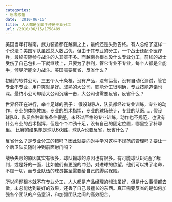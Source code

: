 ```yaml
---
categories:
- 思考感悟
date: '2010-06-15'
title: 人人都是全面手还是专业分工
url: /2010/06/15/1758489
---
```



美国当年打越南，武力装备都在越南之上，最终还是失败告终。有人总结了这样一个说法：美国军队虽然总人数占优，但由于其专业的分工，一个战士还配个医疗兵，最终实际参与战斗的人其实不多。而越南兵根本没什么专业分工，前线的战士受伤了自己包扎一下就继续上，只要为了胜利，管它专业不专业，每个人都是全能手，倾尽所能全力战斗。美国需要反省，反省什么？

初创的软件公司，三五个人十条枪，没有产品，没有运营，没有自动化测试，管它专业不专业，用户爽就是好。成熟的大公司，职能分工很明确，专业技能造诣也深。最终小公司却给大公司沉痛一击，大公司也需要反省，反省什么？

世界杯正在进行，举个足球的例子：
假设球队A，队员都经过专业训练，专业的动作，专业的体能教练，专业的战术指挥，专业的球场统计，专业的队医&#8230;&#8230;
假设球队B，队员各种训练条件很差，未经过严格的专业训练，动作也不规范，也没有什么专业的战术指挥，但是个个冲劲十足，没有自己的固定位置，哪里空了补哪里。
比赛的结果却是球队B获胜，球队A也要反省，反省什么？

反省什么？是专业分工的错吗？因此就要向对手学习这种不规范的管理吗？要让一个后卫队员随时冲到前面射门吗？

战争失败的原因其实有很多，球队输球的原因也有很多。有可能球队B买通了裁判，或是好的一面，比如他们有更强的冲劲，对进球的欲望，他们可以拼了老命，不顾一切，而专业队伍的球员甚至需要给自己的脚买保险。

 所以问题根本就不在专业分工，人人都是产品经理的想法虽好，但是什么事情都去做，未必能达到最好的效果，还丢了自己最擅长的东西。真正需要反省的是如何加强各个团队的产品意识，和加强团队之间的高效配合。